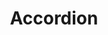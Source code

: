 ---
layout: component.njk
tags: 
    - lean_components_fr
key: accordion-lean_fr
title: Accordion
parent: lean_components_fr
image: lean/overview/accordion.webp
keywords: accordion, collapse, collapsible, details, expand
order: 10
availablelanguages: 
    - de
    - en
---